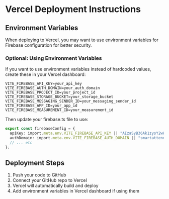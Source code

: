 # Vercel Deployment Instructions

## Environment Variables
When deploying to Vercel, you may want to use environment variables for Firebase configuration for better security.

### Optional: Using Environment Variables
If you want to use environment variables instead of hardcoded values, create these in your Vercel dashboard:

```
VITE_FIREBASE_API_KEY=your_api_key
VITE_FIREBASE_AUTH_DOMAIN=your_auth_domain
VITE_FIREBASE_PROJECT_ID=your_project_id
VITE_FIREBASE_STORAGE_BUCKET=your_storage_bucket
VITE_FIREBASE_MESSAGING_SENDER_ID=your_messaging_sender_id
VITE_FIREBASE_APP_ID=your_app_id
VITE_FIREBASE_MEASUREMENT_ID=your_measurement_id
```

Then update your firebase.ts file to use:
```typescript
export const firebaseConfig = {
  apiKey: import.meta.env.VITE_FIREBASE_API_KEY || "AIzaSyB36Ak1zysY2wH7VfQDQOIOjQMNOft5dU0",
  authDomain: import.meta.env.VITE_FIREBASE_AUTH_DOMAIN || "smartattend-9cbc2.firebaseapp.com",
  // ... etc
};
```

## Deployment Steps
1. Push your code to GitHub
2. Connect your GitHub repo to Vercel
3. Vercel will automatically build and deploy
4. Add environment variables in Vercel dashboard if using them